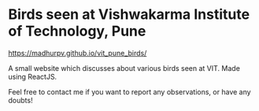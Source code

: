 # Birds seen at Vishwakarma Institute of Technology, Pune

https://madhurpv.github.io/vit_pune_birds/

A small website which discusses about various birds seen at VIT. Made using ReactJS.

Feel free to contact me if you want to report any observations, or have any doubts!
